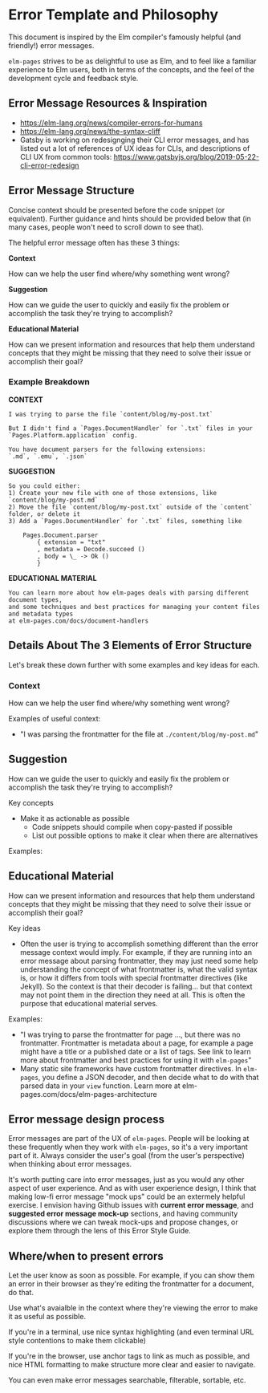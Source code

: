 # Error Template and Philosophy

This document is inspired by the Elm compiler's famously helpful (and friendly!) error messages.

`elm-pages` strives to be as delightful to use as Elm, and to feel like a familiar experience to Elm users,
both in terms of the concepts, and the feel of the development cycle and feedback style.

## Error Message Resources & Inspiration

* https://elm-lang.org/news/compiler-errors-for-humans
* https://elm-lang.org/news/the-syntax-cliff
* Gatsby is working on redesignging their CLI error messages, and has listed out a lot of references of
  UX ideas for CLIs, and descriptions of CLI UX from common tools: https://www.gatsbyjs.org/blog/2019-05-22-cli-error-redesign

## Error Message Structure

Concise context should be presented before the code snippet (or equivalent).
Further guidance and hints should be provided below that (in many cases, people won't need to scroll down to see that).

The helpful error message often has these 3 things:

**Context**

How can we help the user find where/why something went wrong?

**Suggestion**

How can we guide the user to quickly and easily fix the problem or accomplish the task they're trying to accomplish?

**Educational Material**

How can we present information and resources that help them understand concepts that they might be missing that they need to solve their issue or accomplish their goal?

### Example Breakdown

**CONTEXT**
```
I was trying to parse the file `content/blog/my-post.txt`

But I didn't find a `Pages.DocumentHandler` for `.txt` files in your `Pages.Platform.application` config.

You have document parsers for the following extensions:
`.md`, `.emu`, `.json`
```

**SUGGESTION**

```
So you could either:
1) Create your new file with one of those extensions, like `content/blog/my-post.md`
2) Move the file `content/blog/my-post.txt` outside of the `content` folder, or delete it
3) Add a `Pages.DocumentHandler` for `.txt` files, something like

    Pages.Document.parser
        { extension = "txt"
        , metadata = Decode.succeed ()
        , body = \_ -> Ok ()
        }
```

**EDUCATIONAL MATERIAL**
```
You can learn more about how elm-pages deals with parsing different document types,
and some techniques and best practices for managing your content files and metadata types
at elm-pages.com/docs/document-handlers
```

## Details About The 3 Elements of Error Structure

Let's break these down further with some examples and key ideas for each.

### Context
How can we help the user find where/why something went wrong?

Examples of useful context:
* "I was parsing the frontmatter for the file at `./content/blog/my-post.md`"

## Suggestion
How can we guide the user to quickly and easily fix the problem or accomplish the task they're trying to accomplish?

Key concepts
* Make it as actionable as possible
	* Code snippets should compile when copy-pasted if possible
	* List out possible options to make it clear when there are alternatives

Examples:



## Educational Material
How can we present information and resources that help them understand concepts that they might be missing that they need to solve their issue or accomplish their goal?

Key ideas
* Often the user is trying to accomplish something different than the error message context would imply. For 
  example, if they are running into an error message about parsing frontmatter, they may
  just need some help understanding the concept of what frontmatter is, what the valid syntax is,
  or how it differs from tools with special frontmatter directives (like Jekyll). So the context is
  that their decoder is failing... but that context may not point them in the direction they need at all.
  This is often the purpose that educational material serves.

Examples:
* "I was trying to parse the frontmatter for page ..., but there was no frontmatter. Frontmatter is metadata about a page, for example a page might have a title or a published date or a list of tags. See link to learn more about frontmatter and best practices for using it with `elm-pages`"
* Many static site frameworks have custom frontmatter directives. In `elm-pages`, you define a JSON decoder, and then decide what to do with that parsed data in your `view` function. Learn more at elm-pages.com/docs/elm-pages-architecture

## Error message design process
Error messages are part of the UX of `elm-pages`. People will be looking at these frequently when they work with `elm-pages`, so
it's a very important part of it. Always consider the user's goal (from the user's perspective) when thinking about error messages.

It's worth putting care into error messages, just as you would any other aspect of user experience.
And as with user experience design, I think that making low-fi error message "mock ups" could be an
extermely helpful exercise. I envision having Github issues with **current error message**, and
**suggested error message mock-up** sections, and having community discussions where we can tweak mock-ups
and propose changes, or explore them through the lens of this Error Style Guide.

## Where/when to present errors
Let the user know as soon as possible. For example, if you can show them an error in their browser
as they're editing the frontmatter for a document, do that.

Use what's avaialble in the context where they're viewing the error to make it as useful as possible.

If you're in a terminal, use nice syntax highlighting (and even terminal URL style contentions to make them clickable)

If you're in the browser, use anchor tags to link as much as possible, and nice HTML formatting to make structure more clear and easier to navigate.

You can even make error messages searchable, filterable, sortable, etc.
